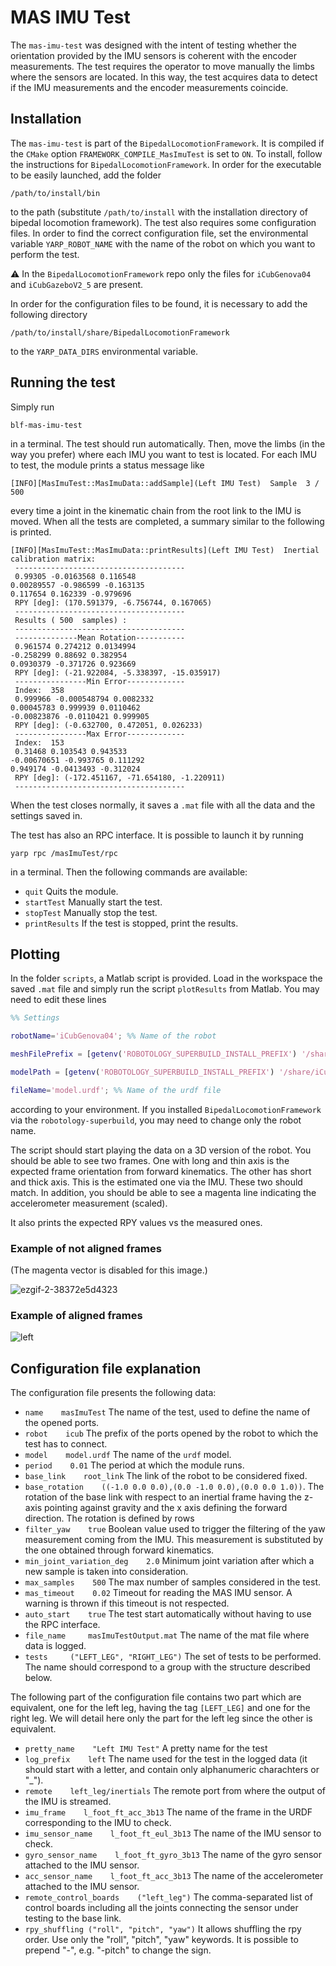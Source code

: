 # MAS IMU Test

The ``mas-imu-test`` was designed with the intent of testing whether the orientation provided by the IMU sensors is coherent with the encoder measurements.
The test requires the operator to move manually the limbs where the sensors are located. In this way, the test acquires data to detect if the IMU measurements and the encoder measurements coincide.

## Installation
The ``mas-imu-test`` is part of the ``BipedalLocomotionFramework``. It is compiled if the ``CMake`` option ``FRAMEWORK_COMPILE_MasImuTest`` is set to ``ON``. To install, follow the instructions for ``BipedalLocomotionFramework``. In order for the executable to be easily launched, add the folder
```
/path/to/install/bin
```
to the path (substitute ``/path/to/install`` with the installation directory of bipedal locomotion framework).
The test also requires some configuration files. In order to find the correct configuration file, set the environmental variable ``YARP_ROBOT_NAME`` with the name of the robot on which you want to perform the test.

:warning: In the ``BipedalLocomotionFramework`` repo only the files for ``iCubGenova04`` and ``iCubGazeboV2_5`` are present.

In order for the configuration files to be found, it is necessary to add the following directory
```
/path/to/install/share/BipedalLocomotionFramework
```
to the ``YARP_DATA_DIRS`` environmental variable.

## Running the test
Simply run
```
blf-mas-imu-test
```
in a terminal. The test should run automatically. Then, move the limbs (in the way you prefer) where each IMU you want to test is located.
For each IMU to test, the module prints a status message like
```
[INFO][MasImuTest::MasImuData::addSample](Left IMU Test)  Sample  3 / 500
```
every time a joint in the kinematic chain from the root link to the IMU is moved.
When all the tests are completed, a summary similar to the following is printed.
```
[INFO][MasImuTest::MasImuData::printResults](Left IMU Test)  Inertial calibration matrix:
 --------------------------------------
 0.99305 -0.0163568 0.116548
0.00289557 -0.986599 -0.163135
0.117654 0.162339 -0.979696
 RPY [deg]: (170.591379, -6.756744, 0.167065)
 --------------------------------------
 Results ( 500  samples) :
 --------------------------------------
 --------------Mean Rotation-----------
 0.961574 0.274212 0.0134994
-0.258299 0.88692 0.382954
0.0930379 -0.371726 0.923669
 RPY [deg]: (-21.922084, -5.338397, -15.035917)
 ----------------Min Error-------------
 Index:  358
 0.999966 -0.000548794 0.0082332
0.00045783 0.999939 0.0110462
-0.00823876 -0.0110421 0.999905
 RPY [deg]: (-0.632700, 0.472051, 0.026233)
 ----------------Max Error-------------
 Index:  153
 0.31468 0.103543 0.943533
-0.00670651 -0.993765 0.111292
0.949174 -0.0413493 -0.312024
 RPY [deg]: (-172.451167, -71.654180, -1.220911)
 --------------------------------------
 ```

When the test closes normally, it saves a ``.mat`` file with all the data and the settings saved in.

The test has also an RPC interface. It is possible to launch it by running
```
yarp rpc /masImuTest/rpc
```
in a terminal. Then the following commands are available:
- ``quit`` Quits the module.
- ``startTest`` Manually start the test.
- ``stopTest`` Manually stop the test.
- ``printResults`` If the test is stopped, print the results.

## Plotting
In the folder ``scripts``, a Matlab script is provided. Load in the workspace the saved ``.mat`` file and simply run the script ``plotResults`` from Matlab.
You may need to edit these lines
```matlab
%% Settings

robotName='iCubGenova04'; %% Name of the robot

meshFilePrefix = [getenv('ROBOTOLOGY_SUPERBUILD_INSTALL_PREFIX') '/share']; %% Path to the model meshes

modelPath = [getenv('ROBOTOLOGY_SUPERBUILD_INSTALL_PREFIX') '/share/iCub/robots/' robotName '/'];  %% Path to the robot model

fileName='model.urdf'; %% Name of the urdf file
```
according to your environment. If you installed ``BipedalLocomotionFramework`` via the ``robotology-superbuild``, you may need to change only the robot name.

The script should start playing the data on a 3D version of the robot. You should be able to see two frames. One with long and thin axis is the expected frame orientation from forward kinematics.
The other has short and thick axis. This is the estimated one via the IMU. These two should match.
In addition, you should be able to see a magenta line indicating the accelerometer measurement (scaled).

It also prints the expected RPY values vs the measured ones.

### Example of not aligned frames

(The magenta vector is disabled for this image.)

![ezgif-2-38372e5d4323](https://user-images.githubusercontent.com/18591940/100088488-7a5b5780-2e50-11eb-8b85-603f806f8105.gif)

### Example of aligned frames

![left](https://user-images.githubusercontent.com/18591940/100474051-0cc55a80-30e0-11eb-9e45-1b4f95820bf3.gif)

## Configuration file explanation
The configuration file presents the following data:
- ``name    masImuTest`` The name of the test, used to define the name of the opened ports.
- ``robot    icub`` The prefix of the ports opened by the robot to which the test has to connect.
- ``model    model.urdf`` The name of the ``urdf`` model.
- ``period    0.01`` The period at which the module runs.
- ``base_link    root_link`` The link of the robot to be considered fixed.
- ``base_rotation    ((-1.0 0.0 0.0),(0.0 -1.0 0.0),(0.0 0.0 1.0))``. The rotation of the base link with respect to an inertial frame having the z-axis pointing against gravity and the x axis defining the forward direction. The rotation is defined by rows
- ``filter_yaw    true`` Boolean value used to trigger the filtering of the yaw measurement coming from the IMU. This measurement is substituted by the one obtained through forward kinematics.
- ``min_joint_variation_deg    2.0`` Minimum joint variation after which a new sample is taken into consideration.
- ``max_samples    500`` The max number of samples considered in the test.
- ``mas_timeout    0.02`` Timeout for reading the MAS IMU sensor. A warning is thrown if this timeout is not respected.
- ``auto_start    true`` The test start automatically without having to use the RPC interface.
- ``file_name     masImuTestOutput.mat`` The name of the mat file where data is logged.
- ``tests     ("LEFT_LEG", "RIGHT_LEG")`` The set of tests to be performed. The name should correspond to a group with the structure described below.


The following part of the configuration file contains two part which are equivalent, one for the left leg, having the tag ``[LEFT_LEG]`` and one for the right leg. We will detail here only the part for the left leg since the other is equivalent.
- ``pretty_name    "Left IMU Test"`` A pretty name for the test
- ``log_prefix    left`` The name used for the test in the logged data (it should start with a letter, and contain only alphanumeric charachters or "_").
- ``remote    left_leg/inertials`` The remote port from where the output of the IMU is streamed.
- ``imu_frame    l_foot_ft_acc_3b13`` The name of the frame in the URDF corresponding to the IMU to check.
- ``imu_sensor_name    l_foot_ft_eul_3b13`` The name of the IMU sensor to check.
- ``gyro_sensor_name    l_foot_ft_gyro_3b13`` The name of the gyro sensor attached to the IMU sensor.
- ``acc_sensor_name    l_foot_ft_acc_3b13`` The name of the accelerometer attached to the IMU sensor.
- ``remote_control_boards    ("left_leg")`` The comma-separated list of control boards including all the joints connecting the sensor under testing to the base link.
- ``rpy_shuffling ("roll", "pitch", "yaw")`` It allows shuffling the rpy order. Use only the "roll", "pitch", "yaw" keywords. It is possible to prepend "-", e.g. "-pitch" to change the sign.
